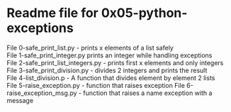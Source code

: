 # Readme file for 0x05-python-exceptions

File 0-safe_print_list.py - prints x elements of a list safely  
File 1-safe_print_integer.py prints an integer while handling exceptions  
File 2-safe_print_list_integers.py - prints first x elements and only integers  
File 3-safe_print_division.py - divides 2 integers and prints the result  
File 4-list_division.p - A function that divides element by element 2 lists  
File 5-raise_exception.py - function that raises exception 
File 6-raise_exception_msg.py - function that raises a name exception with a message 
